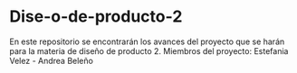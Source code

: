 # Dise-o-de-producto-2
En este repositorio se encontrarán los avances del proyecto que se harán para la materia de diseño de producto 2. Miembros del proyecto: Estefania Velez - Andrea Beleño
